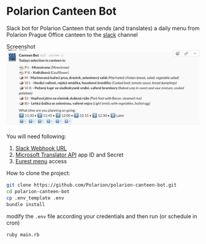 # Polarion Canteen Bot

Slack bot for Polarion Canteen that sends (and translates) a daily menu from Polarion Prague Office canteen to the [slack](https://slack.com/) channel

Screenshot
![Screenshot](https://raw.githubusercontent.com/Polarion/polarion-canteen-bot/master/doc/screen.png)

You will need following:

1. [Slack Webhook URL](https://my.slack.com/services/new/incoming-webhook/) 
2. [Microsoft Translator API](https://www.microsoft.com/en-us/translator/getstarted.aspx) app ID and Secret
3. [Eurest menu](https://restaurace.eurest.cz/Pages/Client/Restaurant/MenuCard.aspx) access

How to clone the project:
```bash
git clone https://github.com/Polarion/polarion-canteen-bot.git
cd polarion-canteen-bot
cp .env_template .env
bundle install
```

modify the `.env` file according your credentials and then run (or schedule in cron)
```
ruby main.rb
```
